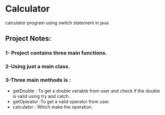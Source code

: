 # Calculator
calculator program using switch statement in java

## Project Notes:
### 1- Project contains three main functions.
### 2-Using just a main class.
### 3-Three main methods is :
- getDouble : To get a double variable from user and check if the double is valid using try and catch .
- getOperator :To get a valid operator from user.
- calculator : Which make the operation.
